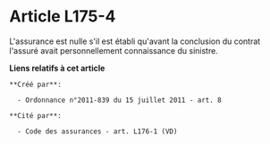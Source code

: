 # Article L175-4

L'assurance est nulle s'il est établi qu'avant la conclusion du contrat l'assuré avait personnellement connaissance du
sinistre.

**Liens relatifs à cet article**

	**Créé par**:

	  - Ordonnance n°2011-839 du 15 juillet 2011 - art. 8

	**Cité par**:

	  - Code des assurances - art. L176-1 (VD)
